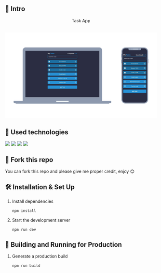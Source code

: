 ## 📄 Intro

<div align="center">Task App <br><br></div>

[![Task App Banner](./public/Banner.png)](https://www.carlosmrtzo.com/)

## 💼 Used technologies

![](https://img.shields.io/badge/Markup-HTML-informational?style=for-the-badge&logo=html5&logoColor=2892D7&color=2b2d42&labelColor=ef233c)
![](https://img.shields.io/badge/Style-CSS-informational?style=for-the-badge&logo=css3&logoColor=2892D7&color=2b2d42&labelColor=ef233c)
![](https://img.shields.io/badge/Code-JavaScript-informational?style=for-the-badge&logo=JavaScript&logoColor=2892D7&color=2b2d42&labelColor=ef233c)
![](https://img.shields.io/badge/Code-React.js-informational?style=for-the-badge&logo=react&logoColor=2892D7&color=2b2d42&labelColor=ef233c)

## 🚨 Fork this repo

You can fork this repo and please give me proper credit, enjoy 😊

## 🛠 Installation & Set Up

1. Install dependencies

   ```sh
   npm install
   ```

2. Start the development server

   ```sh
   npm run dev
   ```

## 🚀 Building and Running for Production

1. Generate a production build

   ```sh
   npm run build
   ```
